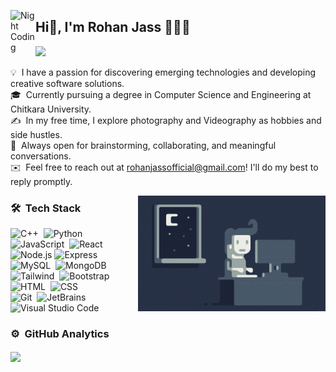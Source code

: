 <img alt="Night Coding" src="./assets/Hand%20Wave.gif" width='40' align="left"/><h2>Hi👋, I'm Rohan Jass 👨🏻‍💻</h2>

<p align="left">
<a href="https://www.linkedin.com/in/rohan-jass-29624520b/"><img src="https://img.shields.io/badge/-Rohan%20Jass-0077B5?style=flat&logo=Linkedin&logoColor=white"/></a>
</p>


💡 &nbsp;I have a passion for discovering emerging technologies and developing creative software solutions.\
🎓 &nbsp;Currently pursuing a degree in Computer Science and Engineering at Chitkara University.\
✍️ &nbsp;In my free time, I explore photography and Videography as hobbies and side hustles.\
💬 &nbsp;Always open for brainstorming, collaborating, and meaningful conversations.\
✉️ &nbsp;Feel free to reach out at rohanjassofficial@gmail.com! I'll do my best to reply promptly.

<img alt="Night Coding" src="https://raw.githubusercontent.com/AVS1508/AVS1508/master/assets/Night-Coding.gif" align="right"/>

### 🛠 &nbsp;Tech Stack

![C++](https://img.shields.io/badge/-C++-05122A?style=flat&logo=C%2B%2B&logoColor=00599C)&nbsp;
![Python](https://img.shields.io/badge/-Python-05122A?style=flat&logo=python)&nbsp;
![JavaScript](https://img.shields.io/badge/-JavaScript-05122A?style=flat&logo=javascript)&nbsp;
![React](https://img.shields.io/badge/-React-05122A?style=flat&logo=react)&nbsp;
![Node.js](https://img.shields.io/badge/-Node.js-05122A?style=flat&logo=node.js)
![Express](https://img.shields.io/badge/-Express-05122A?style=flat&logo=express)\
![MySQL](https://img.shields.io/badge/-MySQL-05122A?style=flat&logo=mysql)&nbsp;
![MongoDB](https://img.shields.io/badge/-MongoDB-05122A?style=flat&logo=mongodb)&nbsp;
![Tailwind](https://img.shields.io/badge/-Tailwind-05122A?style=flat&logo=tailwindcss)&nbsp;
![Bootstrap](https://img.shields.io/badge/-Bootstrap-05122A?style=flat&logo=bootstrap&logoColor=563D7C)&nbsp;
![HTML](https://img.shields.io/badge/-HTML-05122A?style=flat&logo=HTML5)&nbsp;
![CSS](https://img.shields.io/badge/-CSS-05122A?style=flat&logo=CSS3&logoColor=1572B6)&nbsp;\
![Git](https://img.shields.io/badge/-Git-05122A?style=flat&logo=git)&nbsp;
![JetBrains](https://img.shields.io/badge/-JetBrains-05122A?style=flat&logo=jetbrains)&nbsp;
![Visual Studio Code](https://img.shields.io/badge/-Visual%20Studio%20Code-05122A?style=flat&logo=visual-studio-code&logoColor=007ACC)&nbsp;

### ⚙️ &nbsp;GitHub Analytics
<a href="https://github.com/rohanjass">
  <img height=200 align="center" src="https://github-readme-stats.vercel.app/api?username=rohanjass&show_icons=true&theme=algolia&count_private=true&hide=stars&card_width=380" />
</a>
